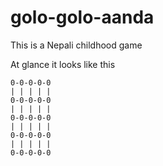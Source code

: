# golo-golo-aanda

This is a Nepali childhood game


At glance it looks like this

```
0-0-0-0-0
| | | | |
0-0-0-0-0
| | | | |
0-0-0-0-0
| | | | |
0-0-0-0-0
| | | | |
0-0-0-0-0
```

